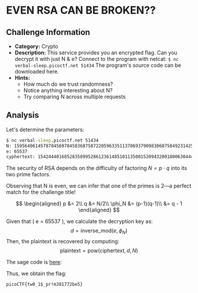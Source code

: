 # EVEN RSA CAN BE BROKEN??

## Challenge Information
- **Category:** Crypto
- **Description:** This service provides you an encrypted flag. Can you decrypt it with just N & e? Connect to the program with netcat: ```$ nc verbal-sleep.picoctf.net 51434``` The program's source code can be downloaded here.
- **Hints:** 
    - How much do we trust randomness?
    - Notice anything interesting about N?
    - Try comparing N across multiple requests

## Analysis

Let's determine the parameters:

```cmd
$ nc verbal-sleep.picoctf.net 51434
N: 15956406145787045697045836875872205963351137069379098306075049231425780726092381593192489624682718392952485959590857931900862464349656345859605041845071886
e: 65537
cyphertext: 15424440168528358995286123614851011350015209432001800630444797091190078867982876803870765184208807547755974974623583704791108443351513009891970935033143305
```

The security of RSA depends on the difficulty of factoring $N = p \cdot q$
into its two prime factors.

Observing that N is even, we can infer that one of the primes is 2—a perfect match for the challenge title!

$$
\begin{aligned}
p &= 2\\
q &= N/2\\
\phi_N &= (p-1)(q-1)\\
       &= q - 1
\end{aligned}
$$

Given that \( e = 65537 \), we calculate the decryption key as:
$$
d = \text{inverse\_mod}(e, \phi_N)
$$
Then, the plaintext is recovered by computing:
$$
\text{plaintext} = \text{pow}(\text{ciphertext}, d, N)
$$

The sage code is [here](de_rsa.sage):

Thus, we obtain the flag:

`picoCTF{tw0_1$_pr!m381772be5}`